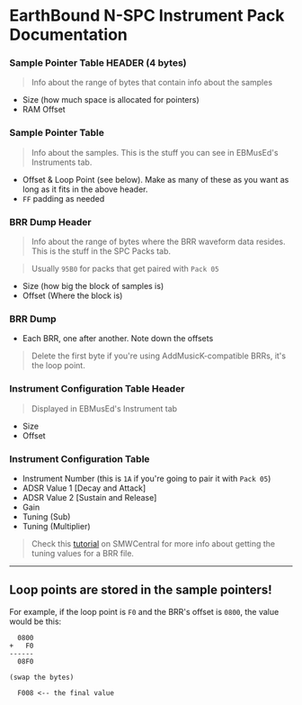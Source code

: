# EarthBound N-SPC Instrument Pack Documentation

### Sample Pointer Table HEADER (4 bytes)

>Info about the range of bytes that contain info about the samples

- Size (how much space is allocated for pointers)
- RAM Offset

### Sample Pointer Table

>Info about the samples. This is the stuff you can see in EBMusEd's Instruments tab.

- Offset & Loop Point (see below). Make as many of these as you want as long as it fits in the above header.
- `FF` padding as needed

### BRR Dump Header
>Info about the range of bytes where the BRR waveform data resides. This is the stuff in the SPC Packs tab.

>Usually `95B0` for packs that get paired with `Pack 05`

- Size (how big the block of samples is)
- Offset (Where the block is)

### BRR Dump
- Each BRR, one after another. Note down the offsets

>Delete the first byte if you're using AddMusicK-compatible BRRs, it's the loop point.

### Instrument Configuration Table Header
>Displayed in EBMusEd's Instrument tab
- Size
- Offset

### Instrument Configuration Table
- Instrument Number (this is `1A` if you're going to pair it with `Pack 05`)
- ADSR Value 1 [Decay and Attack]
- ADSR Value 2 [Sustain and Release]
- Gain
- Tuning (Sub)
- Tuning (Multiplier)

>Check this [tutorial](https://www.smwcentral.net/?p=viewthread&t=92575&page=1&pid=1502895#p1502895) on SMWCentral for more info about getting the tuning values for a BRR file.

* * *

## Loop points are stored in the sample pointers!

For example, if the loop point is `F0` and the BRR's offset is `0800`, the value would be this:
```
  0800
+   F0
------
  08F0

(swap the bytes)

  F008 <-- the final value
```

